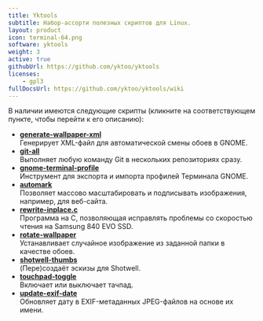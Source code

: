 ```yaml
---
title: Yktools
subtitle: Набор-ассорти полезных скриптов для Linux.
layout: product
icon: terminal-64.png
software: yktools
weight: 3
active: true
githubUrl: https://github.com/yktoo/yktools
licenses:
    - gpl3
fullDocsUrl: https://github.com/yktoo/yktools/wiki
---
```


В наличии имеются следующие скрипты (кликните на соответствующем пункте, чтобы перейти к его описанию):

<!-- NB: hyphens are replaced with a '%E2%80%90' (Unicode hyphen) in Wiki page names,
     otherwise GitHub would convert them into spaces when displaying. -->

* **[generate-wallpaper-xml](https://github.com/yktoo/yktools/wiki/generate%E2%80%90wallpaper%E2%80%90xml)**\
  Генерирует XML-файл для автоматической смены обоев в GNOME.
* **[git-all](https://github.com/yktoo/yktools/wiki/git%E2%80%90all)**\
  Выполняет любую команду Git в нескольких репозиториях сразу.
* **[gnome-terminal-profile](https://github.com/yktoo/yktools/wiki/gnome%E2%80%90terminal%E2%80%90profile)**\
  Инструмент для экспорта и импорта профилей Терминала GNOME.
* **[automark](https://github.com/yktoo/yktools/wiki/automark)**\
  Позволяет массово масштабировать и подписывать изображения, например, для веб-сайта.
* **[rewrite-inplace.c](https://github.com/yktoo/yktools/wiki/rewrite%E2%80%90inplace.c)**\
  Программа на C, позволяющая исправлять проблемы со скоростью чтения на Samsung 840 EVO SSD.
* **[rotate-wallpaper](https://github.com/yktoo/yktools/wiki/rotate%E2%80%90wallpaper)**\
  Устанавливает случайное изображение из заданной папки в качестве обоев.
* **[shotwell-thumbs](https://github.com/yktoo/yktools/wiki/shotwell%E2%80%90thumbs)**\
  (Пере)создаёт эскизы для Shotwell.
* **[touchpad-toggle](https://github.com/yktoo/yktools/wiki/touchpad%E2%80%90toggle)**\
  Включает или выключает тачпад.
* **[update-exif-date](https://github.com/yktoo/yktools/wiki/update%E2%80%90exif%E2%80%90date)**\
  Обновляет дату в EXIF-метаданных JPEG-файлов на основе их имени.
